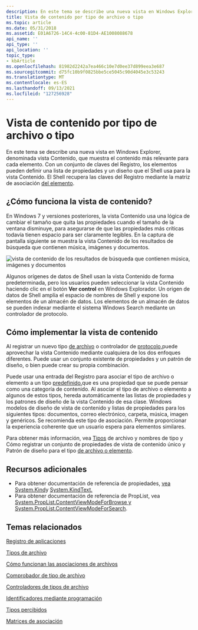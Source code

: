 ```yaml
---
description: En este tema se describe una nueva vista en Windows Explorer, denominada vista Contenido, que muestra el contenido más relevante para cada elemento.
title: Vista de contenido por tipo de archivo o tipo
ms.topic: article
ms.date: 05/31/2018
ms.assetid: E01A6726-14C4-4c00-81D4-AE1008088678
api_name: ''
api_type: ''
api_location: ''
topic_type:
- kbArticle
ms.openlocfilehash: 81982d2242a7ea466c10e7d0ee37d899eea3e687
ms.sourcegitcommit: d75fc10b9f0825bbe5ce5045c90d4045e3c53243
ms.translationtype: MT
ms.contentlocale: es-ES
ms.lasthandoff: 09/13/2021
ms.locfileid: "127256928"
---
```

# <a name="content-view-by-file-type-or-kind"></a>Vista de contenido por tipo de archivo o tipo

En este tema se describe una nueva vista en Windows Explorer, denominada vista Contenido, que muestra el contenido más relevante para cada elemento. Con un conjunto de claves del Registro, los elementos pueden definir una lista de propiedades y un diseño que el Shell usa para la vista Contenido. El Shell recupera las claves del Registro mediante la matriz de asociación [del elemento](fa-perceivedtypes.md).

## <a name="how-does-the-content-view-work"></a>¿Cómo funciona la vista de contenido?

En Windows 7 y versiones posteriores, la vista Contenido usa una lógica de cambiar el tamaño que quita las propiedades cuando el tamaño de la ventana disminuye, para asegurarse de que las propiedades más críticas todavía tienen espacio para ser claramente legibles. En la captura de pantalla siguiente se muestra la vista Contenido de los resultados de búsqueda que contienen música, imágenes y documentos.

![vista de contenido de los resultados de búsqueda que contienen música, imágenes y documentos](images/content-view/contentviewsearchresults.png)

Algunos orígenes de datos de Shell usan la vista Contenido de forma predeterminada, pero los usuarios pueden seleccionar la vista Contenido haciendo clic en el botón **Ver control** en Windows Explorador. Un origen de datos de Shell amplía el espacio de nombres de Shell y expone los elementos de un almacén de datos. Los elementos de un almacén de datos se pueden indexar mediante el sistema Windows Search mediante un controlador de protocolo.

## <a name="how-to-implement-the-content-view"></a>Cómo implementar la vista de contenido

Al registrar un nuevo tipo [de archivo](fa-file-types.md) o controlador de [protocolo,](../search/-search-3x-wds-extidx-prot-implementing.md)puede aprovechar la vista Contenido mediante cualquiera de los dos enfoques diferentes. Puede usar un conjunto existente de propiedades y un patrón de diseño, o bien puede crear su propia combinación.

Puede usar una entrada del Registro para asociar el tipo de archivo o elemento a un tipo [predefinido,](../properties/building-property-handlers-user-friendly-kind-names.md)que es una propiedad que se puede pensar como una categoría de contenido. Al asociar el tipo de archivo o elemento a algunos de estos tipos, hereda automáticamente las listas de propiedades y los patrones de diseño de la vista Contenido de esa clase. Windows modelos de diseño de vista de contenido y listas de propiedades para los siguientes tipos: documentos, correo electrónico, carpeta, música, imagen y genéricos. Se recomienda este tipo de asociación. Permite proporcionar la experiencia coherente que un usuario espera para elementos similares.

Para obtener más información, [](../properties/building-property-handlers-user-friendly-kind-names.md) vea [Tipos](fa-file-types.md) de archivo y nombres de tipo y Cómo registrar un conjunto de propiedades de vista de contenido único y Patrón de diseño para el tipo [de archivo o elemento](register-a-unique-content-view-set-of-properties-and-layout-pattern-for-the-file-type-or-item.md).

## <a name="additional-resources"></a>Recursos adicionales

-   Para obtener documentación de referencia de propiedades, [vea System.Kind](../properties/props-system-kind.md)y [System.KindText.](../properties/props-system-kindtext.md)
-   Para obtener documentación de referencia de PropList, vea [System.PropList.ContentViewModeForBrowse y](../properties/props-system-proplist-contentviewmodeforbrowse.md) [System.PropList.ContentViewModeForSearch](../properties/props-system-proplist-contentviewmodeforsearch.md).

## <a name="related-topics"></a>Temas relacionados

<dl> <dt>

[Registro de aplicaciones](app-registration.md)
</dt> <dt>

[Tipos de archivo](fa-file-types.md)
</dt> <dt>

[Cómo funcionan las asociaciones de archivos](fa-how-work.md)
</dt> <dt>

[Comprobador de tipo de archivo](file-type-verifier.md)
</dt> <dt>

[Controladores de tipos de archivo](fa-file-extensions.md)
</dt> <dt>

[Identificadores mediante programación](fa-progids.md)
</dt> <dt>

[Tipos percibidos](fa-perceivedtypes.md)
</dt> <dt>

[Matrices de asociación](fa-associationarray.md)
</dt> </dl>

 

 
